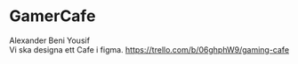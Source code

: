 # GamerCafe
Alexander Beni Yousif  
Vi ska designa ett Cafe i figma.
https://trello.com/b/06ghphW9/gaming-cafe
